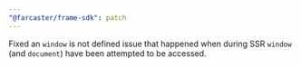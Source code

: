 ```yaml
---
"@farcaster/frame-sdk": patch
---
```


Fixed an `window` is not defined issue that happened when during SSR `window` (and `document`) have been attempted to be accessed.
